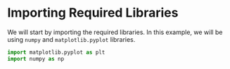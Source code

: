 # Importing Required Libraries

We will start by importing the required libraries. In this example, we will be using `numpy` and `matplotlib.pyplot` libraries.

```python
import matplotlib.pyplot as plt
import numpy as np
```
